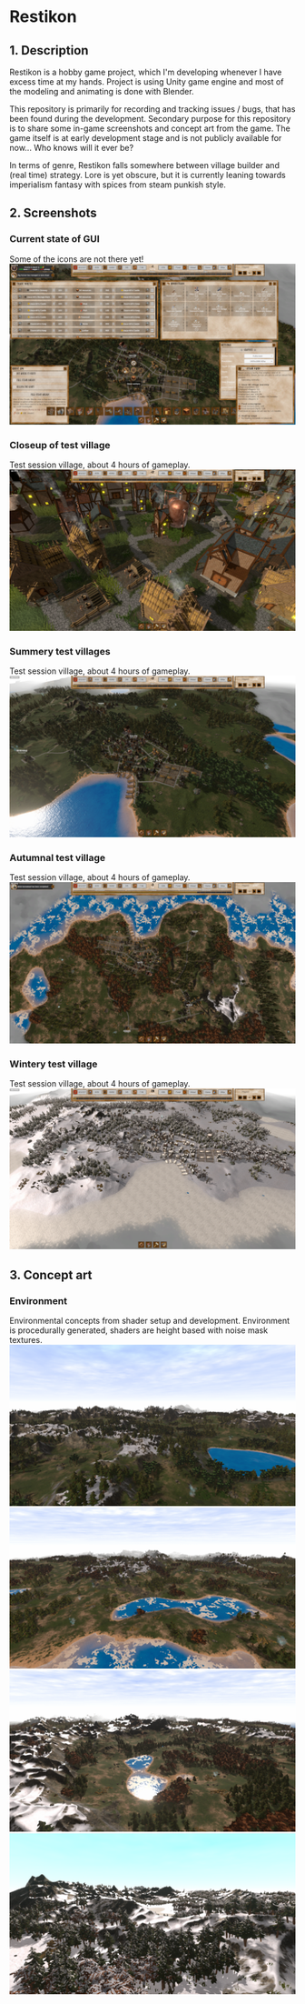 # Restikon

## 1. Description
Restikon is a hobby game project, which I'm developing whenever I have excess time at my hands. Project is using Unity game engine and most of the modeling and animating is done with Blender.

This repository is primarily for recording and tracking issues / bugs, that has been found during the development. Secondary purpose for this repository is to share some in-game screenshots and concept art from the game. The game itself is at early development stage and is not publicly available for now... Who knows will it ever be?

In terms of genre, Restikon falls somewhere between village builder and (real time) strategy. Lore is yet obscure, but it is currently leaning towards imperialism fantasy with spices from steam punkish style.

## 2. Screenshots
### Current state of GUI
Some of the icons are not there yet!
![Current GUI state](./screenshots/GUI-Example01.png "Current GUI state")

### Closeup of test village
Test session village, about 4 hours of gameplay.
![Village closeup](./screenshots/Village-Summer-Closeup01.png "Village closeup")

### Summery test villages
Test session village, about 4 hours of gameplay.
![Village at summer](./screenshots/Village-Summer01.png "Village at summer")

### Autumnal test village
Test session village, about 4 hours of gameplay.
![Village at fall](./screenshots/Village-Fall03.png "Village at fall")

### Wintery test village
Test session village, about 4 hours of gameplay.
![Village at winter](./screenshots/Village-Winter01.png "Village at winter")

## 3. Concept art
### Environment
Environmental concepts from shader setup and development.
Environment is procedurally generated, shaders are height based with noise mask textures.
![Environemnt concept](./art/Environment01.png "Environemnt concept")
![Environemnt concept](./art/Environment02.png "Environemnt concept")
![Environemnt concept](./art/Environment03.png "Environemnt concept")
![Environemnt concept](./art/Environment04.png "Environemnt concept")

